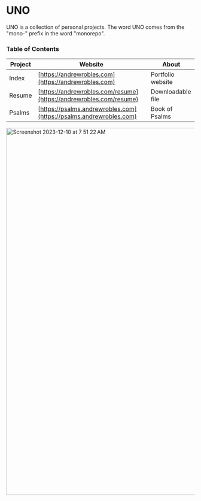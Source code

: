 # UNO

UNO is a collection of personal projects. The word UNO comes from the "mono-" prefix in the word "monorepo".

### Table of Contents

| Project   | Website | About |
|-----------|---------|-------|
| Index | [https://andrewrobles.com](https://andrewrobles.com) | Portfolio website |
| Resume | [https://andrewrobles.com/resume](https://andrewrobles.com/resume) | Downloadable file |
| Psalms | [https://psalms.andrewrobles.com](https://psalms.andrewrobles.com) | Book of Psalms |

<img width="980" alt="Screenshot 2023-12-10 at 7 51 22 AM" src="https://github.com/andrewrobles/UNO/assets/70864612/6efafaa5-df73-4758-a3a4-b17e54c28b57">
